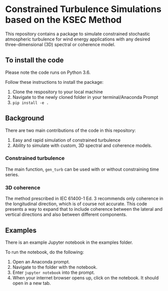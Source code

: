# Constrained Turbulence Simulations based on the KSEC Method

This repository contains a package to simulate constrained stochastic
atmospheric turbulence for wind energy applications with any desired
three-dimensional (3D) spectral or coherence model.

## To install the code

Please note the code runs on Python 3.6.

Follow these instructions to install the package:
1. Clone the respository to your local machine
2. Navigate to the newly cloned folder in your terminal/Anaconda Prompt
3. `pip install -e . `


## Background

There are two main contributions of the code in this repository:
1. Easy and rapid simulation of constrained turbulence
2. Ability to simulate with custom, 3D spectral and coherence models.

### Constrained turbulence

The main function, `gen_turb` can be used with or without constraining time
series.

### 3D coherence

The method prescribed in IEC 61400-1 Ed. 3 recommends only coherence in the
longitudinal direction, which is of course not accurate. This code presents
a way to expand that to include coherence between the lateral and vertical 
directions and also between different components.
 
## Examples

There is an example Jupyter notebook in the examples folder.

To run the notebook, do the following:
1. Open an Anaconda prompt.
2. Navigate to the folder with the notebook.
3. Enter `jupyter notebook` into the prompt.
4. When your internet browser opens up, click on the notebook. It should open
in a new tab.